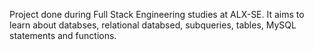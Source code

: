 Project done during Full Stack Engineering studies at ALX-SE. It aims to learn about databses, relational databsed, subqueries, tables, MySQL statements and functions.
